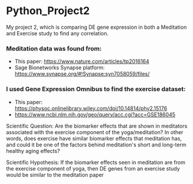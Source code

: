 # Python_Project2
My project 2, which is comparing DE gene expression in both a Meditation and Exercise study to find any correlation.

### Meditation data was found from:
  - This paper: https://www.nature.com/articles/tp2016164
  - Sage Bionetworks Synapse platform: https://www.synapse.org/#!Synapse:syn7058059/files/

### I used Gene Expression Omnibus to find the exercise dataset: 
  - This paper: https://physoc.onlinelibrary.wiley.com/doi/10.14814/phy2.15176
  - https://www.ncbi.nlm.nih.gov/geo/query/acc.cgi?acc=GSE186045

Scientific Question: Are the biomarker effects that are shown in meditators associated with the exercise component of the yoga/meditation? In other words, does exercise have similar biomarker effects that meditation has, and could it be one of the factors behind meditation's short and long-term healthy aging effects?

Scientific Hypothesis: If the biomarker effects seen in meditation are from the exercise component of yoga, then DE genes from an exercise study would be similar to the meditation paper
